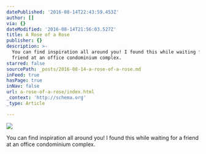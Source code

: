 ```yaml
---
datePublished: '2016-08-14T22:43:59.453Z'
author: []
via: {}
dateModified: '2016-08-14T21:56:03.527Z'
title: A Rose of a Rose
publisher: {}
description: >-
  You can find inspiration all around you! I found this while waiting for a
  friend at an office condominium complex.
starred: false
sourcePath: _posts/2016-08-14-a-rose-of-a-rose.md
inFeed: true
hasPage: true
inNav: false
url: a-rose-of-a-rose/index.html
_context: 'http://schema.org'
_type: Article

---
```

![](https://the-grid-user-content.s3-us-west-2.amazonaws.com/4873cd3a-a759-4bfd-914c-ef4319839a32.jpg)

You can find inspiration all around you! I found this while waiting for a friend at an office condominium complex.